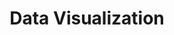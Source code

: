 ---
layout: post
title: Data Visualization
category: badges
tag: kaggle
file: /assets/img/data-visualization.svg
link: https://www.kaggle.com/learn/certification/nicolasdemontigny/data-visualization
---